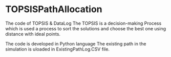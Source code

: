 # TOPSISPathAllocation
The code of TOPSIS &amp; DataLog
The TOPSIS is a decision-making Process which is used a process to sort the solutions
and choose the best one using distance with ideal points.

The code is developed in Python language
The existing path in the simulation is uloaded in ExistingPathLog.CSV file.
